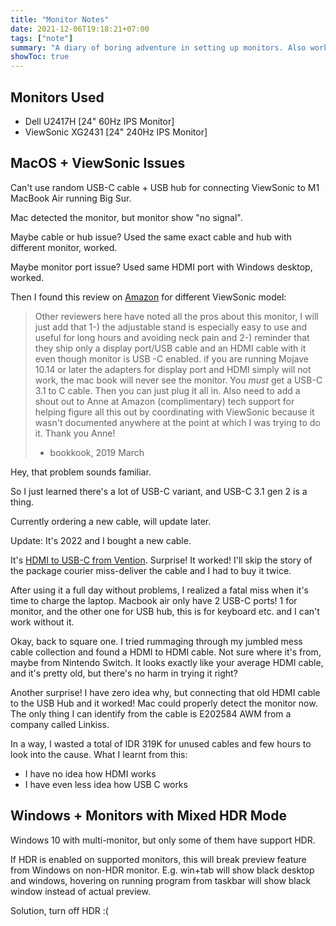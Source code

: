 ```yaml
---
title: "Monitor Notes"
date: 2021-12-06T19:18:21+07:00
tags: ["note"]
summary: "A diary of boring adventure in setting up monitors. Also works as a timecapsule letter, dear future me, don't repeat these mistakes."
showToc: true
---
```


## Monitors Used

- Dell U2417H [24" 60Hz IPS Monitor]
- ViewSonic XG2431 [24" 240Hz IPS Monitor]

## MacOS + ViewSonic Issues

Can't use random USB-C cable + USB hub for connecting ViewSonic to M1 MacBook Air running Big Sur.

Mac detected the monitor, but monitor show "no signal".

Maybe cable or hub issue? Used the same exact cable and hub with different monitor, worked.

Maybe monitor port issue? Used same HDMI port with Windows desktop, worked.

Then I found this review on [Amazon](https://www.amazon.com/review/R19FF79H8JO7G9/ref=cm_cr_srp_d_rdp_perm?ie=UTF8&ASIN=B07JVKS8JQ) for different ViewSonic model:

> Other reviewers here have noted all the pros about this monitor, I will just add that 1-) the adjustable stand is especially easy to use and useful for long hours and avoiding neck pain and 2-) reminder that they ship only a display port/USB cable and an HDMI cable with it even though monitor is USB -C enabled. if you are running Mojave 10.14 or later the adapters for display port and HDMI simply will not work, the mac book will never see the monitor. You _must_ get a USB-C 3.1 to C cable. Then you can just plug it all in. Also need to add a shout out to Anne at Amazon (complimentary) tech support for helping figure all this out by coordinating with ViewSonic because it wasn't documented anywhere at the point at which I was trying to do it. Thank you Anne!
>
> - bookkook, 2019 March

Hey, that problem sounds familiar.

So I just learned there's a lot of USB-C variant, and USB-C 3.1 gen 2 is a thing.

Currently ordering a new cable, will update later.

Update: It's 2022 and I bought a new cable.

It's [HDMI to USB-C from Vention](https://www.ventioncable.com/product/usb-c-to-hdmi-cable-2/).
Surprise! It worked! I'll skip the story of the package courier miss-deliver the cable and I had to buy it twice.

After using it a full day without problems, I realized a fatal miss when it's time to charge the laptop.
Macbook air only have 2 USB-C ports! 1 for monitor, and the other one for USB hub, this is for keyboard etc. and I can't work without it.

Okay, back to square one. I tried rummaging through my jumbled mess cable collection and found a HDMI to HDMI cable.
Not sure where it's from, maybe from Nintendo Switch.
It looks exactly like your average HDMI cable, and it's pretty old, but there's no harm in trying it right?

Another surprise! I have zero idea why, but connecting that old HDMI cable to the USB Hub and it worked! Mac could properly detect the monitor now.
The only thing I can identify from the cable is E202584 AWM from a company called Linkiss.

In a way, I wasted a total of IDR 319K for unused cables and few hours to look into the cause.
What I learnt from this:

- I have no idea how HDMI works
- I have even less idea how USB C works

## Windows + Monitors with Mixed HDR Mode

Windows 10 with multi-monitor, but only some of them have support HDR.

If HDR is enabled on supported monitors, this will break preview feature from Windows on non-HDR monitor. E.g. win+tab will show black desktop and windows, hovering on running program from taskbar will show black window instead of actual preview.

Solution, turn off HDR :(
